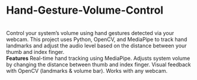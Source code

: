 # Hand-Gesture-Volume-Control
<br>
Control your system’s volume using hand gestures detected via your webcam. This project uses Python, OpenCV, and MediaPipe to track hand landmarks and adjust the audio level based on the distance between your thumb and index finger.
<br>
<b>Features</b>
Real-time hand tracking using MediaPipe.
Adjusts system volume by changing the distance between thumb and index finger.
Visual feedback with OpenCV (landmarks & volume bar).
Works with any webcam.
